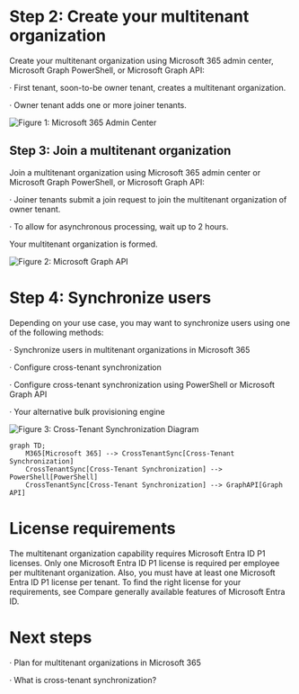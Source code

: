 # Step 2: Create your multitenant organization

Create your multitenant organization using Microsoft 365 admin center, Microsoft Graph PowerShell, or Microsoft Graph API:

· First tenant, soon-to-be owner tenant, creates a multitenant organization.

· Owner tenant adds one or more joiner tenants.

![Figure 1: Microsoft 365 Admin Center](image_description_here)

## Step 3: Join a multitenant organization

Join a multitenant organization using Microsoft 365 admin center or Microsoft Graph PowerShell, or Microsoft Graph API:

· Joiner tenants submit a join request to join the multitenant organization of owner tenant.

· To allow for asynchronous processing, wait up to 2 hours.

Your multitenant organization is formed.

![Figure 2: Microsoft Graph API](image_description_here)

# Step 4: Synchronize users

Depending on your use case, you may want to synchronize users using one of the following methods:

· Synchronize users in multitenant organizations in Microsoft 365

· Configure cross-tenant synchronization

· Configure cross-tenant synchronization using PowerShell or Microsoft Graph API

· Your alternative bulk provisioning engine

![Figure 3: Cross-Tenant Synchronization Diagram](image_description_here)

```mermaid
graph TD;
    M365[Microsoft 365] --> CrossTenantSync[Cross-Tenant Synchronization]
    CrossTenantSync[Cross-Tenant Synchronization] --> PowerShell[PowerShell]
    CrossTenantSync[Cross-Tenant Synchronization] --> GraphAPI[Graph API]
```

# License requirements

The multitenant organization capability requires Microsoft Entra ID P1 licenses. Only one Microsoft Entra ID P1 license is required per employee per multitenant organization. Also, you must have at least one Microsoft Entra ID P1 license per tenant. To find the right license for your requirements, see Compare generally available features of Microsoft Entra ID.

# Next steps

· Plan for multitenant organizations in Microsoft 365

· What is cross-tenant synchronization?